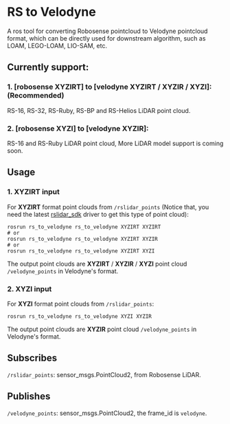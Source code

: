 # RS to Velodyne
A ros tool for converting Robosense pointcloud to Velodyne pointcloud format, which can be directly used for downstream algorithm, such as LOAM, LEGO-LOAM, LIO-SAM, etc.

## Currently support:

### 1. [robosense XYZIRT] to [velodyne XYZIRT / XYZIR / XYZI]: (Recommended)
RS-16, RS-32, RS-Ruby, RS-BP and RS-Helios LiDAR point cloud.

### 2. [robosense XYZI] to [velodyne XYZIR]:
RS-16 and RS-Ruby LiDAR point cloud, More LiDAR model support is coming soon.
## Usage

### 1. XYZIRT input
For **XYZIRT** format point clouds from `/rslidar_points` (Notice that, you need the latest
[rslidar_sdk](https://github.com/RoboSense-LiDAR/rslidar_sdk) driver to get this type of point cloud):
```
rosrun rs_to_velodyne rs_to_velodyne XYZIRT XYZIRT
# or
rosrun rs_to_velodyne rs_to_velodyne XYZIRT XYZIR
# or
rosrun rs_to_velodyne rs_to_velodyne XYZIRT XYZI
```
The output point clouds are **XYZIRT** / **XYZIR** / **XYZI** point cloud `/velodyne_points` in Velodyne's format.

### 2. XYZI input
For **XYZI** format point clouds from `/rslidar_points`:
```
rosrun rs_to_velodyne rs_to_velodyne XYZI XYZIR
```
The output point clouds are **XYZIR** point cloud `/velodyne_points` in Velodyne's format.


## Subscribes
`/rslidar_points`: sensor_msgs.PointCloud2, from Robosense LiDAR.

## Publishes
`/velodyne_points`: sensor_msgs.PointCloud2, the frame_id is `velodyne`.
